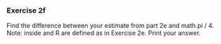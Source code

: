 ### Exercise 2f

Find the difference between your estimate from part 2e and math.pi / 4. Note: inside and R are defined as in Exercise 2e.
Print your answer.
